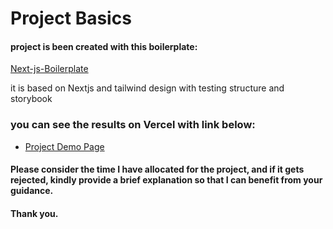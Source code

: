 # Project Basics
#### project is been created with this boilerplate:
[Next-js-Boilerplate](https://github.com/ixartz/Next-js-Boilerplate)

it is based on Nextjs and tailwind design with testing structure and storybook

### you can see the results on Vercel with link below:
- [Project Demo Page](https://countries-alirezark.vercel.app/)

#### Please consider the time I have allocated for the project, and if it gets rejected, kindly provide a brief explanation so that I can benefit from your guidance. 
#### Thank you.